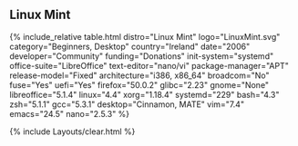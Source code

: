 ## Linux Mint
{% include_relative table.html distro="Linux Mint" logo="LinuxMint.svg" category="Beginners, Desktop" country="Ireland" date="2006" developer="Community" funding="Donations" init-system="systemd" office-suite="LibreOffice" text-editor="nano/vi" package-manager="APT" release-model="Fixed" architecture="i386, x86_64" broadcom="No" fuse="Yes" uefi="Yes" firefox="50.0.2" glibc="2.23" gnome="None" libreoffice="5.1.4" linux="4.4" xorg="1.18.4" systemd="229" bash="4.3" zsh="5.1.1" gcc="5.3.1" desktop="Cinnamon, MATE" vim="7.4" emacs="24.5" nano="2.5.3" %}

{% include Layouts/clear.html %}
